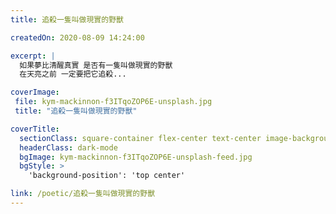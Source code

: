 ```yaml
---
title: 追殺一隻叫做現實的野獸

createdOn: 2020-08-09 14:24:00

excerpt: |
  如果夢比清醒真實 是否有一隻叫做現實的野獸
  在天亮之前 一定要把它追殺...

coverImage:
 file: kym-mackinnon-f3ITqoZOP6E-unsplash.jpg
 title: "追殺一隻叫做現實的野獸"

coverTitle:
  sectionClass: square-container flex-center text-center image-background
  headerClass: dark-mode
  bgImage: kym-mackinnon-f3ITqoZOP6E-unsplash-feed.jpg
  bgStyle: >
    'background-position': 'top center'

link: /poetic/追殺一隻叫做現實的野獸
---
```


